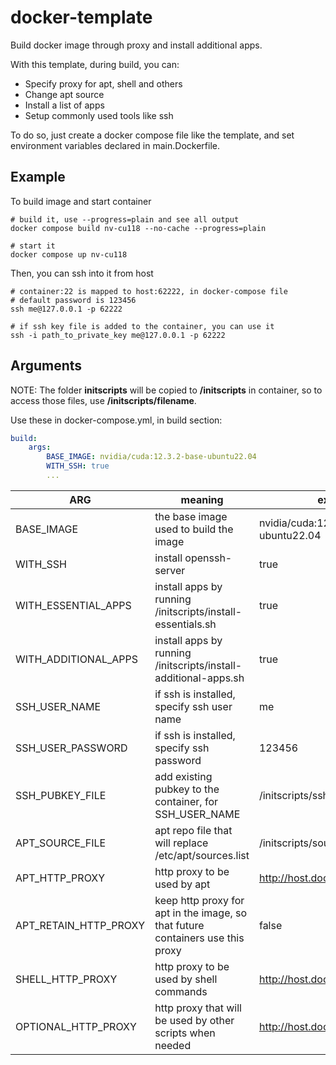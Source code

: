 # docker-template
Build docker image through proxy and install additional apps.

With this template, during build, you can:
- Specify proxy for apt, shell and others
- Change apt source
- Install a list of apps
- Setup commonly used tools like ssh

To do so, just create a docker compose file like the template, and set environment variables declared in main.Dockerfile.

## Example

To build image and start container
```Shell
# build it, use --progress=plain and see all output
docker compose build nv-cu118 --no-cache --progress=plain

# start it
docker compose up nv-cu118
```

Then, you can ssh into it from host
```Shell
# container:22 is mapped to host:62222, in docker-compose file
# default password is 123456
ssh me@127.0.0.1 -p 62222

# if ssh key file is added to the container, you can use it
ssh -i path_to_private_key me@127.0.0.1 -p 62222
```

## Arguments

NOTE: The folder **initscripts** will be copied to **/initscripts** in container, so to access those files, use **/initscripts/filename**.

Use these in docker-compose.yml, in build section:

```yaml
build:
    args:
        BASE_IMAGE: nvidia/cuda:12.3.2-base-ubuntu22.04
        WITH_SSH: true
        ...
```

| ARG                  | meaning                                                        | example                             |
|----------------------|----------------------------------------------------------------|-------------------------------------|
| BASE_IMAGE           | the base image used to build the image                         | nvidia/cuda:12.3.2-base-ubuntu22.04 |
| WITH_SSH             | install openssh-server                                         | true                                |
| WITH_ESSENTIAL_APPS  | install apps by running /initscripts/install-essentials.sh      | true                                |
| WITH_ADDITIONAL_APPS | install apps by running /initscripts/install-additional-apps.sh | true                                |
| SSH_USER_NAME        | if ssh is installed, specify ssh user name                     | me                               |
| SSH_USER_PASSWORD    | if ssh is installed, specify ssh password                      | 123456                              |
| SSH_PUBKEY_FILE    | add existing pubkey to the container, for SSH_USER_NAME         | /initscripts/sshkey/mykey.rsa.pub   |
| APT_SOURCE_FILE      | apt repo file that will replace /etc/apt/sources.list          | /initscripts/sources-tsinghua.list  |
| APT_HTTP_PROXY       | http proxy to be used by apt                                   | http://host.docker.internal:7890    |
| APT_RETAIN_HTTP_PROXY | keep http proxy for apt in the image, so that future containers use this proxy | false |
| SHELL_HTTP_PROXY     | http proxy to be used by shell commands                        | http://host.docker.internal:7890    |
| OPTIONAL_HTTP_PROXY  | http proxy that will be used by other scripts when needed      | http://host.docker.internal:7890    |
